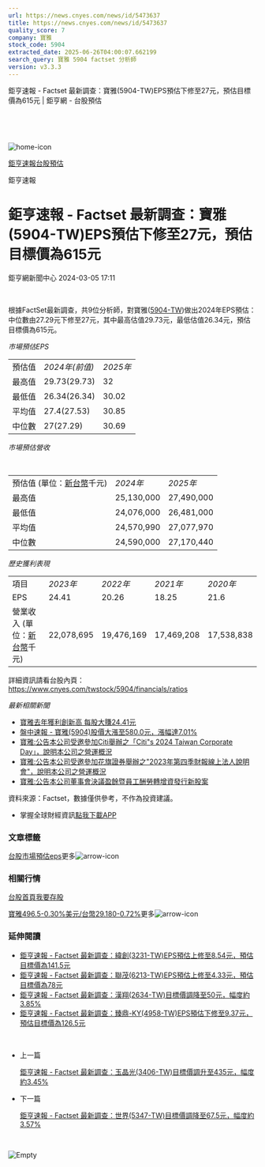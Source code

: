 ```yaml
---
url: https://news.cnyes.com/news/id/5473637
title: https://news.cnyes.com/news/id/5473637
quality_score: 7
company: 寶雅
stock_code: 5904
extracted_date: 2025-06-26T04:00:07.662199
search_query: 寶雅 5904 factset 分析師
version: v3.3.3
---
```


鉅亨速報 - Factset 最新調查：寶雅(5904-TW)EPS預估下修至27元，預估目標價為615元 | 鉅亨網 - 台股預估

‌

‌

![home-icon](/assets/icons/breadCrumb/symbol-icon-home.svg)

[鉅亨速報](/news/cat/anue_live)[台股預估](/news/cat/tw_forecast)

鉅亨速報

# 鉅亨速報 - Factset 最新調查：寶雅(5904-TW)EPS預估下修至27元，預估目標價為615元

鉅亨網新聞中心 2024-03-05 17:11

‌

根據FactSet最新調查，共9位分析師，對寶雅([5904-TW](https://www.cnyes.com/twstock/5904))做出2024年EPS預估：中位數由27.29元下修至27元，其中最高估值29.73元，最低估值26.34元，預估目標價為615元。

*市場預估EPS*

|  |  |  |
| --- | --- | --- |
| 預估值 | *2024年(前值)* | *2025年* |
| 最高值 | 29.73(29.73) | 32 |
| 最低值 | 26.34(26.34) | 30.02 |
| 平均值 | 27.4(27.53) | 30.85 |
| 中位數 | 27(27.29) | 30.69 |

*市場預估營收*

‌

|  |  |  |
| --- | --- | --- |
| 預估值 (單位：[新台幣](https://invest.cnyes.com/forex/detail/usdtwd)千元) | *2024年* | *2025年* |
| 最高值 | 25,130,000 | 27,490,000 |
| 最低值 | 24,076,000 | 26,481,000 |
| 平均值 | 24,570,990 | 27,077,970 |
| 中位數 | 24,590,000 | 27,170,440 |

*歷史獲利表現*

|  |  |  |  |  |
| --- | --- | --- | --- | --- |
| 項目 | *2023年* | *2022年* | *2021年* | *2020年* |
| EPS | 24.41 | 20.26 | 18.25 | 21.6 |
| 營業收入 (單位：[新台幣](https://invest.cnyes.com/forex/detail/usdtwd)千元) | 22,078,695 | 19,476,169 | 17,469,208 | 17,538,838 |

詳細資訊請看台股內頁：  
<https://www.cnyes.com/twstock/5904/financials/ratios>

*最新相關新聞*

* [寶雅去年獲利創新高 每股大賺24.41元](https://news.cnyes.com/news/id/5463696)
* [盤中速報 - 寶雅(5904)股價大漲至580.0元，漲幅達7.01%](https://news.cnyes.com/news/id/5411217)
* [寶雅:公告本公司受邀參加Citi舉辦之「Citi"s 2024 Taiwan Corporate Day」，說明本公司之營運概況](https://news.cnyes.com/news/id/5469797)
* [寶雅:公告本公司受邀參加花旗證券舉辦之"2023年第四季財報線上法人說明會"，說明本公司之營運概況](https://news.cnyes.com/news/id/5465112)
* [寶雅:公告本公司董事會決議盈餘暨員工酬勞轉增資發行新股案](https://news.cnyes.com/news/id/5463791)

資料來源：Factset，數據僅供參考，不作為投資建議。

* 掌握全球財經資訊[點我下載APP](http://www.cnyes.com/app/?utm_source=mweb&utm_medium=HamMenuBanner&utm_campaign=fixed&utm_content=entr)

### 文章標籤

[台股](https://news.cnyes.com/tag/台股 "台股")[市場預估](https://news.cnyes.com/tag/市場預估 "市場預估")[eps](https://news.cnyes.com/tag/eps "eps")更多![arrow-icon](/assets/icons/arrows/arrow-down.svg)

### 相關行情

[台股首頁](https://www.cnyes.com/twstock)[我要存股](https://supr.link/8OHaU)

[寶雅496.5-0.30%](https://www.cnyes.com/twstock/5904)[美元/台幣29.180-0.72%](https://invest.cnyes.com/forex/detail/USDTWD)更多![arrow-icon](/assets/icons/arrows/arrow-down.svg)

### 延伸閱讀

* [鉅亨速報 - Factset 最新調查：緯創(3231-TW)EPS預估上修至8.54元，預估目標價為141.5元](/news/id/6038774)
* [鉅亨速報 - Factset 最新調查：聯茂(6213-TW)EPS預估上修至4.33元，預估目標價為78元](/news/id/6038773)
* [鉅亨速報 - Factset 最新調查：漢翔(2634-TW)目標價調降至50元，幅度約3.85%](/news/id/6038772)
* [鉅亨速報 - Factset 最新調查：臻鼎-KY(4958-TW)EPS預估下修至9.37元，預估目標價為126.5元](/news/id/6038560)

‌

* 上一篇

  [鉅亨速報 - Factset 最新調查：玉晶光(3406-TW)目標價調升至435元，幅度約3.45%](/news/id/5475650)
* 下一篇

  [鉅亨速報 - Factset 最新調查：世界(5347-TW)目標價調降至67.5元，幅度約3.57%](/news/id/5470846)

‌

![Empty](/assets/icons/skeleton/empty-image.svg)

‌